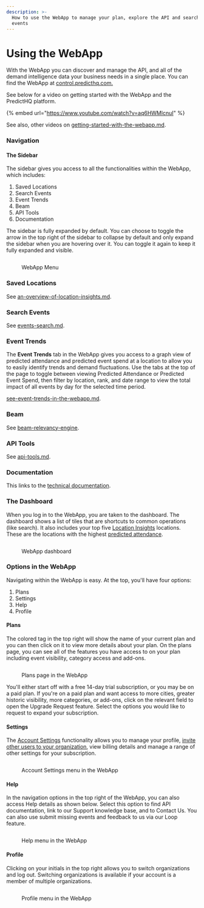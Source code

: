 ```yaml
---
description: >-
  How to use the WebApp to manage your plan, explore the API and search for
  events
---
```


# Using the WebApp

With the WebApp you can discover and manage the API, and all of the demand intelligence data your business needs in a single place. You can find the WebApp at [control.predicthq.com.](https://control.predicthq.com/)

See below for a video on getting started with the WebApp and the PredictHQ platform.

{% embed url="https://www.youtube.com/watch?v=aq6HWMlcnuI" %}

See also, other videos on [getting-started-with-the-webapp.md](../onboarding-tutorial-videos/webapp/getting-started-with-the-webapp.md "mention").

### Navigation

#### The Sidebar

The sidebar gives you access to all the functionalities within the WebApp, which includes:

1. Saved Locations
2. Search Events
3. Event Trends
4. Beam
5. API Tools
6. Documentation

The sidebar is fully expanded by default. You can choose to toggle the arrow in the top right of the sidebar to collapse by default and only expand the sidebar when you are hovering over it. You can toggle it again to keep it fully expanded and visible.

<figure><img src="../../.gitbook/assets/image (16).png" alt=""><figcaption><p>WebApp Menu</p></figcaption></figure>

### Saved Locations

See [an-overview-of-location-insights.md](../location-insights/an-overview-of-location-insights.md "mention").

### Search Events

See [events-search.md](events-search.md "mention").

### Event Trends

The **Event Trends** tab in the WebApp gives you access to a graph view of predicted attendance and predicted event spend at a location to allow you to easily identify trends and demand fluctuations. Use the tabs at the top of the page to toggle between viewing Predicted Attendance or Predicted Event Spend, then filter by location, rank, and date range to view the total impact of all events by day for the selected time period.

[see-event-trends-in-the-webapp.md](../tools/see-event-trends-in-the-webapp.md "mention").

### Beam

See [beam-relevancy-engine](../beam-relevancy-engine/ "mention").

### API Tools

See [api-tools.md](api-tools.md "mention").

### Documentation

This links to the [technical documentation](../../).

### The Dashboard

When you log in to the WebApp, you are taken to the dashboard. The dashboard shows a list of tiles that are shortcuts to common operations (like search). It also includes your top five [Location Insights](../location-insights/) locations. These are the locations with the highest [predicted attendance](../location-insights/what-do-each-of-the-columns-mean.md).

<figure><img src="../../.gitbook/assets/image (17).png" alt=""><figcaption><p>WebApp dashboard</p></figcaption></figure>

### Options in the WebApp

Navigating within the WebApp is easy. At the top, you'll have four options:

1. Plans
2. Settings
3. Help
4. Profile

#### Plans

The colored tag in the top right will show the name of your current plan and you can then click on it to view more details about your plan. On the plans page, you can see all of the features you have access to on your plan including event visibility, category access and add-ons.

<figure><img src="../../.gitbook/assets/image (18).png" alt=""><figcaption><p>Plans page in the WebApp</p></figcaption></figure>

You'll either start off with a free 14-day trial subscription, or you may be on a paid plan. If you're on a paid plan and want access to more cities, greater historic visibility, more categories, or add-ons, click on the relevant field to open the Upgrade Request feature. Select the options you would like to request to expand your subscription.

#### Settings

The [Account Settings](https://control.predicthq.com/settings/profile) functionality allows you to manage your profile, [invite other users to your organization](https://control.predicthq.com/settings/members), view billing details and manage a range of other settings for your subscription.

<figure><img src="../../.gitbook/assets/image (19).png" alt=""><figcaption><p>Account Settings menu in the WebApp</p></figcaption></figure>

#### Help

In the navigation options in the top right of the WebApp, you can also access Help details as shown below. Select this option to find API documentation, link to our Support knowledge base, and to Contact Us. You can also use submit missing events and feedback to us via our Loop feature.

<figure><img src="../../.gitbook/assets/image (20).png" alt=""><figcaption><p>Help menu in the WebApp</p></figcaption></figure>

#### Profile

Clicking on your initials in the top right allows you to switch organizations and log out. Switching organizations is available if your account is a member of multiple organizations.

<figure><img src="../../.gitbook/assets/image (21).png" alt=""><figcaption><p>Profile menu in the WebApp</p></figcaption></figure>
